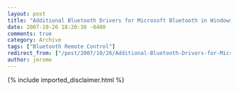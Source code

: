 ```yaml
---
layout: post
title: "Additional Bluetooth Drivers for Microsoft Bluetooth in Windows XP SP2"
date: 2007-10-26 18:20:38 -0400
comments: true
category: Archive
tags: ["Bluetooth Remote Control"]
redirect_from: ["/post/2007/10/26/Additional-Bluetooth-Drivers-for-Microsoft-Bluetooth-in-Windows-XP-SP2.aspx", "/post/2007/10/26/additional-bluetooth-drivers-for-microsoft-bluetooth-in-windows-xp-sp2.aspx"]
author: jerome
---
```

<!-- more -->

{% include imported_disclaimer.html %}
